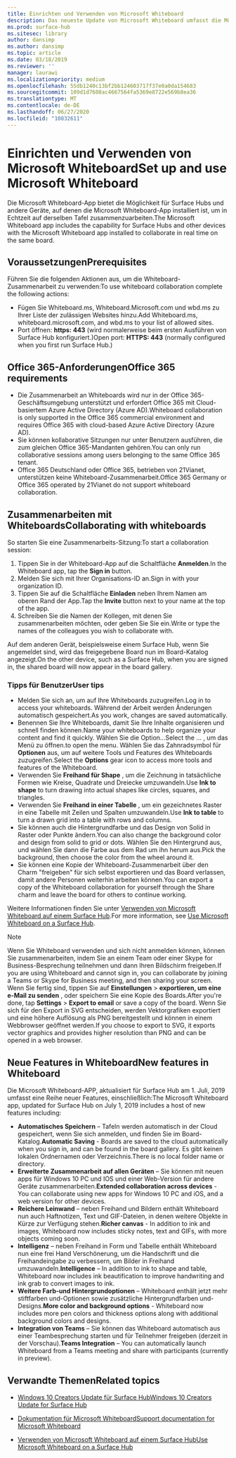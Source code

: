 ```yaml
---
title: Einrichten und Verwenden von Microsoft Whiteboard
description: Das neueste Update von Microsoft Whiteboard umfasst die Möglichkeit, dass zwei Surface Hubs in Echtzeit auf derselben Platine zusammenarbeiten können.
ms.prod: surface-hub
ms.sitesec: library
author: dansimp
ms.author: dansimp
ms.topic: article
ms.date: 03/18/2019
ms.reviewer: ''
manager: laurawi
ms.localizationpriority: medium
ms.openlocfilehash: 55db1240c13bf2bb124603717f37e0a0da154683
ms.sourcegitcommit: 109d1d7608ac4667564fa5369e8722e569b8ea36
ms.translationtype: MT
ms.contentlocale: de-DE
ms.lasthandoff: 06/27/2020
ms.locfileid: "10832611"
---
```

# <span data-ttu-id="1a9d0-103">Einrichten und Verwenden von Microsoft Whiteboard</span><span class="sxs-lookup"><span data-stu-id="1a9d0-103">Set up and use Microsoft Whiteboard</span></span>

<span data-ttu-id="1a9d0-104">Die Microsoft Whiteboard-App bietet die Möglichkeit für Surface Hubs und andere Geräte, auf denen die Microsoft Whiteboard-App installiert ist, um in Echtzeit auf derselben Tafel zusammenzuarbeiten.</span><span class="sxs-lookup"><span data-stu-id="1a9d0-104">The Microsoft Whiteboard app includes the capability for Surface Hubs and other devices with the Microsoft Whiteboard app installed to collaborate in real time on the same board.</span></span>

## <span data-ttu-id="1a9d0-105">Voraussetzungen</span><span class="sxs-lookup"><span data-stu-id="1a9d0-105">Prerequisites</span></span>

<span data-ttu-id="1a9d0-106">Führen Sie die folgenden Aktionen aus, um die Whiteboard-Zusammenarbeit zu verwenden:</span><span class="sxs-lookup"><span data-stu-id="1a9d0-106">To use whiteboard collaboration complete the following actions:</span></span>

- <span data-ttu-id="1a9d0-107">Fügen Sie Whiteboard.ms, Whiteboard.Microsoft.com und wbd.ms zu Ihrer Liste der zulässigen Websites hinzu.</span><span class="sxs-lookup"><span data-stu-id="1a9d0-107">Add  Whiteboard.ms, whiteboard.microsoft.com, and wbd.ms to your list of allowed sites.</span></span>
- <span data-ttu-id="1a9d0-108">Port öffnen: **https: 443** (wird normalerweise beim ersten Ausführen von Surface Hub konfiguriert.)</span><span class="sxs-lookup"><span data-stu-id="1a9d0-108">Open port: **HTTPS: 443** (normally configured when you first run Surface Hub.)</span></span>

## <span data-ttu-id="1a9d0-109">Office 365-Anforderungen</span><span class="sxs-lookup"><span data-stu-id="1a9d0-109">Office 365 requirements</span></span>

- <span data-ttu-id="1a9d0-110">Die Zusammenarbeit an Whiteboards wird nur in der Office 365-Geschäftsumgebung unterstützt und erfordert Office 365 mit Cloud-basiertem Azure Active Directory (Azure AD).</span><span class="sxs-lookup"><span data-stu-id="1a9d0-110">Whiteboard collaboration is only supported in the Office 365 commercial environment and requires Office 365 with cloud-based Azure Active Directory (Azure AD).</span></span>
- <span data-ttu-id="1a9d0-111">Sie können kollaborative Sitzungen nur unter Benutzern ausführen, die zum gleichen Office 365-Mandanten gehören.</span><span class="sxs-lookup"><span data-stu-id="1a9d0-111">You can only run collaborative sessions among users belonging to the same Office 365 tenant.</span></span>
- <span data-ttu-id="1a9d0-112">Office 365 Deutschland oder Office 365, betrieben von 21Vianet, unterstützen keine Whiteboard-Zusammenarbeit.</span><span class="sxs-lookup"><span data-stu-id="1a9d0-112">Office 365 Germany or Office 365 operated by 21Vianet do not support whiteboard collaboration.</span></span>

## <span data-ttu-id="1a9d0-113">Zusammenarbeiten mit Whiteboards</span><span class="sxs-lookup"><span data-stu-id="1a9d0-113">Collaborating with whiteboards</span></span>

<span data-ttu-id="1a9d0-114">So starten Sie eine Zusammenarbeits-Sitzung:</span><span class="sxs-lookup"><span data-stu-id="1a9d0-114">To start a collaboration session:</span></span>

1. <span data-ttu-id="1a9d0-115">Tippen Sie in der Whiteboard-App auf die Schaltfläche **Anmelden**.</span><span class="sxs-lookup"><span data-stu-id="1a9d0-115">In the Whiteboard app, tap the **Sign in** button.</span></span>
2. <span data-ttu-id="1a9d0-116">Melden Sie sich mit Ihrer Organisations-ID an.</span><span class="sxs-lookup"><span data-stu-id="1a9d0-116">Sign in with your organization ID.</span></span>
3. <span data-ttu-id="1a9d0-117">Tippen Sie auf die Schaltfläche **Einladen** neben Ihrem Namen am oberen Rand der App.</span><span class="sxs-lookup"><span data-stu-id="1a9d0-117">Tap the **Invite** button next to your name at the top of the app.</span></span>
4. <span data-ttu-id="1a9d0-118">Schreiben Sie die Namen der Kollegen, mit denen Sie zusammenarbeiten möchten, oder geben Sie Sie ein.</span><span class="sxs-lookup"><span data-stu-id="1a9d0-118">Write or type the names of the colleagues you wish to collaborate with.</span></span>

<span data-ttu-id="1a9d0-119">Auf dem anderen Gerät, beispielsweise einem Surface Hub, wenn Sie angemeldet sind, wird das freigegebene Board nun im Board-Katalog angezeigt.</span><span class="sxs-lookup"><span data-stu-id="1a9d0-119">On the other device, such as a Surface Hub, when you are signed in, the shared board will now appear in the board gallery.</span></span>

### <span data-ttu-id="1a9d0-120">Tipps für Benutzer</span><span class="sxs-lookup"><span data-stu-id="1a9d0-120">User tips</span></span>
- <span data-ttu-id="1a9d0-121">Melden Sie sich an, um auf Ihre Whiteboards zuzugreifen.</span><span class="sxs-lookup"><span data-stu-id="1a9d0-121">Log in to access your whiteboards.</span></span> <span data-ttu-id="1a9d0-122">Während der Arbeit werden Änderungen automatisch gespeichert.</span><span class="sxs-lookup"><span data-stu-id="1a9d0-122">As you work, changes are saved automatically.</span></span>
- <span data-ttu-id="1a9d0-123">Benennen Sie Ihre Whiteboards, damit Sie Ihre Inhalte organisieren und schnell finden können.</span><span class="sxs-lookup"><span data-stu-id="1a9d0-123">Name your whiteboards to help organize your content and find it quickly.</span></span> <span data-ttu-id="1a9d0-124">Wählen Sie die Option...</span><span class="sxs-lookup"><span data-stu-id="1a9d0-124">Select the …</span></span> <span data-ttu-id="1a9d0-125">, um das Menü zu öffnen.</span><span class="sxs-lookup"><span data-stu-id="1a9d0-125">to open the menu.</span></span> <span data-ttu-id="1a9d0-126">Wählen Sie das Zahnradsymbol für **Optionen** aus, um auf weitere Tools und Features des Whiteboards zuzugreifen.</span><span class="sxs-lookup"><span data-stu-id="1a9d0-126">Select the **Options** gear icon to access more tools and features of the Whiteboard.</span></span>
- <span data-ttu-id="1a9d0-127">Verwenden Sie **Freihand für Shape** , um die Zeichnung in tatsächliche Formen wie Kreise, Quadrate und Dreiecke umzuwandeln.</span><span class="sxs-lookup"><span data-stu-id="1a9d0-127">Use **Ink to shape** to turn drawing into actual shapes like circles, squares, and triangles.</span></span>
- <span data-ttu-id="1a9d0-128">Verwenden Sie **Freihand in einer Tabelle** , um ein gezeichnetes Raster in eine Tabelle mit Zeilen und Spalten umzuwandeln.</span><span class="sxs-lookup"><span data-stu-id="1a9d0-128">Use **Ink to table** to turn a drawn grid into a table with rows and columns.</span></span>
- <span data-ttu-id="1a9d0-129">Sie können auch die Hintergrundfarbe und das Design von Solid in Raster oder Punkte ändern.</span><span class="sxs-lookup"><span data-stu-id="1a9d0-129">You can also change the background color and design from solid to grid or dots.</span></span> <span data-ttu-id="1a9d0-130">Wählen Sie den Hintergrund aus, und wählen Sie dann die Farbe aus dem Rad um ihn herum aus.</span><span class="sxs-lookup"><span data-stu-id="1a9d0-130">Pick the background, then choose the color from the wheel around it.</span></span>
- <span data-ttu-id="1a9d0-131">Sie können eine Kopie der Whiteboard-Zusammenarbeit über den Charm "freigeben" für sich selbst exportieren und das Board verlassen, damit andere Personen weiterhin arbeiten können.</span><span class="sxs-lookup"><span data-stu-id="1a9d0-131">You can export a copy of the Whiteboard collaboration for yourself through the Share charm and leave the board for others to continue working.</span></span>

<span data-ttu-id="1a9d0-132">Weitere Informationen finden Sie unter [Verwenden von Microsoft Whiteboard auf einem Surface Hub](https://support.office.com/article/use-microsoft-whiteboard-on-a-surface-hub-5c594985-129d-43f9-ace5-7dee96f7621d).</span><span class="sxs-lookup"><span data-stu-id="1a9d0-132">For more information, see [Use Microsoft Whiteboard on a Surface Hub](https://support.office.com/article/use-microsoft-whiteboard-on-a-surface-hub-5c594985-129d-43f9-ace5-7dee96f7621d).</span></span>

> [!NOTE]
>  <span data-ttu-id="1a9d0-133">Wenn Sie Whiteboard verwenden und sich nicht anmelden können, können Sie zusammenarbeiten, indem Sie an einem Team oder einer Skype for Business-Besprechung teilnehmen und dann Ihren Bildschirm freigeben.</span><span class="sxs-lookup"><span data-stu-id="1a9d0-133">If you are using Whiteboard and cannot sign in, you can collaborate by joining a Teams or Skype for Business meeting, and then sharing your screen.</span></span> <span data-ttu-id="1a9d0-134">Wenn Sie fertig sind, tippen Sie auf **Einstellungen**  >  **exportieren, um eine e-Mail zu senden** , oder speichern Sie eine Kopie des Boards.</span><span class="sxs-lookup"><span data-stu-id="1a9d0-134">After you're done, tap **Settings** > **Export to email** or save a copy of the board.</span></span> <span data-ttu-id="1a9d0-135">Wenn Sie sich für den Export in SVG entscheiden, werden Vektorgrafiken exportiert und eine höhere Auflösung als PNG bereitgestellt und können in einem Webbrowser geöffnet werden.</span><span class="sxs-lookup"><span data-stu-id="1a9d0-135">If you choose to export to SVG, it exports vector graphics and provides higher resolution than PNG and can be opened in a web browser.</span></span>

## <span data-ttu-id="1a9d0-136">Neue Features in Whiteboard</span><span class="sxs-lookup"><span data-stu-id="1a9d0-136">New features in Whiteboard</span></span>

<span data-ttu-id="1a9d0-137">Die Microsoft Whiteboard-APP, aktualisiert für Surface Hub am 1. Juli, 2019 umfasst eine Reihe neuer Features, einschließlich:</span><span class="sxs-lookup"><span data-stu-id="1a9d0-137">The Microsoft Whiteboard app, updated for Surface Hub on July 1, 2019 includes a host of new features including:</span></span>

- <span data-ttu-id="1a9d0-138">**Automatisches Speichern** – Tafeln werden automatisch in der Cloud gespeichert, wenn Sie sich anmelden, und finden Sie im Board-Katalog.</span><span class="sxs-lookup"><span data-stu-id="1a9d0-138">**Automatic Saving** - Boards are saved to the cloud automatically when you sign in, and can be found in the board gallery.</span></span> <span data-ttu-id="1a9d0-139">Es gibt keinen lokalen Ordnernamen oder Verzeichnis.</span><span class="sxs-lookup"><span data-stu-id="1a9d0-139">There is no local folder name or directory.</span></span>
- <span data-ttu-id="1a9d0-140">**Erweiterte Zusammenarbeit auf allen Geräten** – Sie können mit neuen apps für Windows 10 PC und IOS und einer Web-Version für andere Geräte zusammenarbeiten.</span><span class="sxs-lookup"><span data-stu-id="1a9d0-140">**Extended collaboration across devices** - You can collaborate using new apps for Windows 10 PC and iOS, and a web version for other devices.</span></span>
- <span data-ttu-id="1a9d0-141">**Reichere Leinwand** – neben Freihand und Bildern enthält Whiteboard nun auch Haftnotizen, Text und GIF-Dateien, in denen weitere Objekte in Kürze zur Verfügung stehen.</span><span class="sxs-lookup"><span data-stu-id="1a9d0-141">**Richer canvas** - In addition to ink and images, Whiteboard now includes sticky notes, text and GIFs, with more objects coming soon.</span></span>
- <span data-ttu-id="1a9d0-142">**Intelligenz** – neben Freihand in Form und Tabelle enthält Whiteboard nun eine frei Hand Verschönerung, um die Handschrift und die Freihandeingabe zu verbessern, um Bilder in Freihand umzuwandeln.</span><span class="sxs-lookup"><span data-stu-id="1a9d0-142">**Intelligence** – In addition to ink to shape and table, Whiteboard now includes ink beautification to improve handwriting and ink grab to convert images to ink.</span></span>
- <span data-ttu-id="1a9d0-143">**Weitere Farb-und Hintergrundoptionen** – Whiteboard enthält jetzt mehr stiftfarben und-Optionen sowie zusätzliche Hintergrundfarben und-Designs.</span><span class="sxs-lookup"><span data-stu-id="1a9d0-143">**More color and background options** - Whiteboard now includes more pen colors and thickness options along with additional background colors and designs.</span></span>
- <span data-ttu-id="1a9d0-144">**Integration von Teams** – Sie können das Whiteboard automatisch aus einer Teambesprechung starten und für Teilnehmer freigeben (derzeit in der Vorschau).</span><span class="sxs-lookup"><span data-stu-id="1a9d0-144">**Teams Integration** – You can automatically launch Whiteboard from a Teams meeting and share with participants (currently in preview).</span></span>


## <span data-ttu-id="1a9d0-145">Verwandte Themen</span><span class="sxs-lookup"><span data-stu-id="1a9d0-145">Related topics</span></span>

- [<span data-ttu-id="1a9d0-146">Windows 10 Creators Update für Surface Hub</span><span class="sxs-lookup"><span data-stu-id="1a9d0-146">Windows 10 Creators Update for Surface Hub</span></span>](https://www.microsoft.com/surface/support/surface-hub/windows-10-creators-update-surface-hub)

- [<span data-ttu-id="1a9d0-147">Dokumentation für Microsoft Whiteboard</span><span class="sxs-lookup"><span data-stu-id="1a9d0-147">Support documentation for Microsoft Whiteboard</span></span>](https://support.office.com/article/Whiteboard-Help-0c0f2aa0-b1bb-491c-b814-fd22de4d7c01)

- [<span data-ttu-id="1a9d0-148">Verwenden von Microsoft Whiteboard auf einem Surface Hub</span><span class="sxs-lookup"><span data-stu-id="1a9d0-148">Use Microsoft Whiteboard on a Surface Hub</span></span>](https://support.office.com/article/use-microsoft-whiteboard-on-a-surface-hub-5c594985-129d-43f9-ace5-7dee96f7621d)
